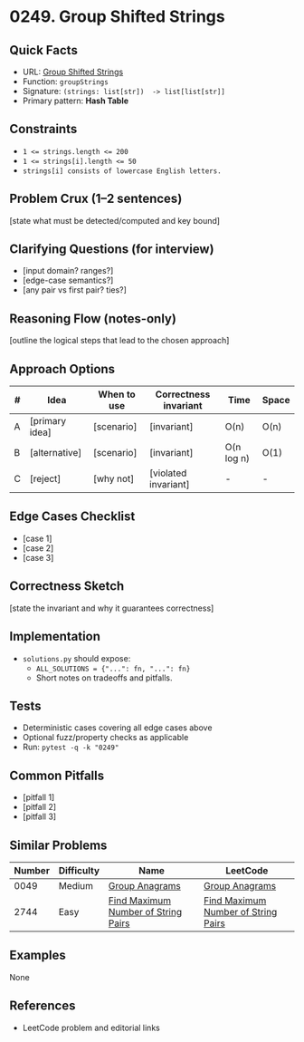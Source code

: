 # 0249. Group Shifted Strings

## Quick Facts

- URL: [Group Shifted Strings](https://leetcode.com/problems/group-shifted-strings/)
- Function: `groupStrings`
- Signature: `(strings: list[str])  -> list[list[str]]`
- Primary pattern: **Hash Table**

## Constraints

- `1 <= strings.length <= 200`
- `1 <= strings[i].length <= 50`
- `strings[i] consists of lowercase English letters.`

## Problem Crux (1–2 sentences)

[state what must be detected/computed and key bound]

## Clarifying Questions (for interview)

- [input domain? ranges?]
- [edge-case semantics?]
- [any pair vs first pair? ties?]

## Reasoning Flow (notes-only)

[outline the logical steps that lead to the chosen approach]

## Approach Options

| # | Idea | When to use | Correctness invariant | Time | Space |
|---|------|-------------|-----------------------|------|-------|
| A | [primary idea] | [scenario] | [invariant] | O(n) | O(n) |
| B | [alternative] | [scenario] | [invariant] | O(n log n) | O(1) |
| C | [reject] | [why not] | [violated invariant] | - | - |

## Edge Cases Checklist

- [case 1]
- [case 2]
- [case 3]

## Correctness Sketch

[state the invariant and why it guarantees correctness]

## Implementation

- `solutions.py` should expose:
  - `ALL_SOLUTIONS = {"...": fn, "...": fn}`
  - Short notes on tradeoffs and pitfalls.

## Tests

- Deterministic cases covering all edge cases above
- Optional fuzz/property checks as applicable
- Run: `pytest -q -k "0249"`

## Common Pitfalls

- [pitfall 1]
- [pitfall 2]
- [pitfall 3]

## Similar Problems

| Number | Difficulty | Name | LeetCode |
|---|---|---|---|
| 0049 | Medium | [Group Anagrams](../0049-group-anagrams/readme.md) | [Group Anagrams](https://leetcode.com/problems/group-anagrams/) |
| 2744 | Easy | [Find Maximum Number of String Pairs](../2744-find-maximum-number-of-string-pairs/readme.md) | [Find Maximum Number of String Pairs](https://leetcode.com/problems/find-maximum-number-of-string-pairs/) |

## Examples

None

## References

- LeetCode problem and editorial links
